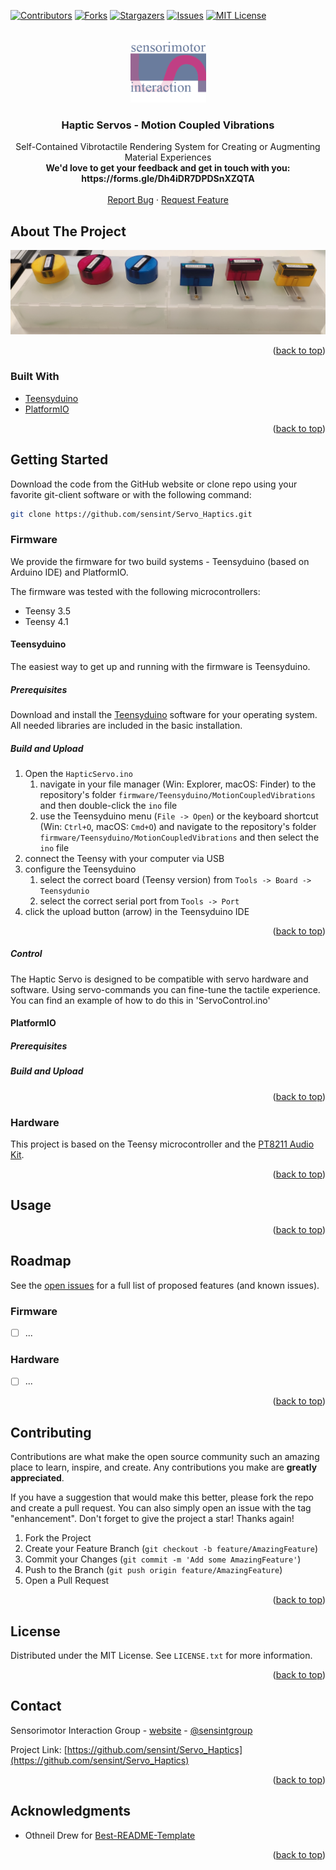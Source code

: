 <div id="top"></div>



<!-- PROJECT SHIELDS -->
<!--
*** I'm using markdown "reference style" links for readability.
*** Reference links are enclosed in brackets [ ] instead of parentheses ( ).
*** See the bottom of this document for the declaration of the reference variables
*** for contributors-url, forks-url, etc. This is an optional, concise syntax you may use.
*** https://www.markdownguide.org/basic-syntax/#reference-style-links
-->
[![Contributors][contributors-shield]][contributors-url]
[![Forks][forks-shield]][forks-url]
[![Stargazers][stars-shield]][stars-url]
[![Issues][issues-shield]][issues-url]
[![MIT License][license-shield]][license-url]



<!-- PROJECT LOGO -->
<br />
<div align="center">
  <a href="https://sensint.mpi-inf.mpg.de/">
    <img src="assets/img/sensint_logo.png" alt="Logo" width="121" height="100">
  </a>

<h3 align="center">Haptic Servos - Motion Coupled Vibrations</h3>

  <p align="center">
    Self-Contained Vibrotactile Rendering System for Creating or Augmenting Material Experiences
    <br />
    <b>We'd love to get your feedback and get in touch with you: https://forms.gle/Dh4iDR7DPDSnXZQTA</b>
    <br />
    <br />
    <a href="https://github.com/sensint/Servo_Haptics/issues">Report Bug</a>
    ·
    <a href="https://github.com/sensint/Servo_Haptics/issues">Request Feature</a>
  </p>
</div>



## About The Project

![Banner images][banner-image]

<!--Add a summary of the project.-->

<p align="right">(<a href="#top">back to top</a>)</p>



### Built With

* [Teensyduino](https://www.pjrc.com/teensy/teensyduino.html)
* [PlatformIO](https://platformio.org/)

<p align="right">(<a href="#top">back to top</a>)</p>




## Getting Started

Download the code from the GitHub website or clone repo using your favorite git-client software or with the following command:

   ```sh
   git clone https://github.com/sensint/Servo_Haptics.git
   ```


### Firmware

We provide the firmware for two build systems - Teensyduino (based on Arduino IDE) and PlatformIO.

The firmware was tested with the following microcontrollers:

- Teensy 3.5
- Teensy 4.1



#### Teensyduino

The easiest way to get up and running with the firmware is Teensyduino.

##### Prerequisites

Download and install the [Teensyduino](https://www.pjrc.com/teensy/td_download.html) software for your operating system. All needed libraries are included in the basic installation.

##### Build and Upload

1. Open the `HapticServo.ino`
    1. navigate in your file manager (Win: Explorer, macOS: Finder) to the repository's folder `firmware/Teensyduino/MotionCoupledVibrations` and then double-click the `ino` file
    2. use the Teensyduino menu (`File -> Open`) or the keyboard shortcut (Win: `Ctrl+O`, macOS: `Cmd+O`) and navigate to the repository's folder `firmware/Teensyduino/MotionCoupledVibrations` and then select the `ino` file
2. connect the Teensy with your computer via USB
3. configure the Teensyduino
    1. select the correct board (Teensy version) from `Tools -> Board -> Teensydunio`
    2. select the correct serial port from `Tools -> Port`
4. click the upload button (arrow) in the Teensyduino IDE

<p align="right">(<a href="#top">back to top</a>)</p>


##### Control

The Haptic Servo is designed to be compatible with servo hardware and software. Using servo-commands you can fine-tune the tactile experience. You can find an example of how to do this in 'ServoControl.ino'


#### PlatformIO

##### Prerequisites

##### Build and Upload

<p align="right">(<a href="#top">back to top</a>)</p>




### Hardware

This project is based on the Teensy microcontroller and the [PT8211 Audio Kit](https://www.pjrc.com/store/pt8211_kit.html).

<p align="right">(<a href="#top">back to top</a>)</p>






## Usage

<!--Use this space to show useful examples of how a project can be used. Additional screenshots, code examples and demos work well in this space. You may also link to more resources.-->

<p align="right">(<a href="#top">back to top</a>)</p>



## Roadmap

See the [open issues](https://github.com/sensint/Servo_Haptics/issues) for a full list of proposed features (and known issues).

### Firmware

- [ ] ...


### Hardware

- [ ] ...

<p align="right">(<a href="#top">back to top</a>)</p>





## Contributing

Contributions are what make the open source community such an amazing place to learn, inspire, and create. Any contributions you make are **greatly appreciated**.

If you have a suggestion that would make this better, please fork the repo and create a pull request. You can also simply open an issue with the tag "enhancement".
Don't forget to give the project a star! Thanks again!

1. Fork the Project
2. Create your Feature Branch (`git checkout -b feature/AmazingFeature`)
3. Commit your Changes (`git commit -m 'Add some AmazingFeature'`)
4. Push to the Branch (`git push origin feature/AmazingFeature`)
5. Open a Pull Request

<p align="right">(<a href="#top">back to top</a>)</p>





## License

Distributed under the MIT License. See `LICENSE.txt` for more information.

<p align="right">(<a href="#top">back to top</a>)</p>





## Contact

Sensorimotor Interaction Group - [website](https://sensint.mpi-inf.mpg.de/) - [@sensintgroup](https://twitter.com/sensintgroup)

Project Link: [https://github.com/sensint/Servo_Haptics](https://github.com/sensint/Servo_Haptics)

<p align="right">(<a href="#top">back to top</a>)</p>





## Acknowledgments

* Othneil Drew for [Best-README-Template](https://github.com/othneildrew/Best-README-Template)

<p align="right">(<a href="#top">back to top</a>)</p>






<!-- MARKDOWN LINKS & IMAGES -->
<!-- https://www.markdownguide.org/basic-syntax/#reference-style-links -->
[contributors-shield]: https://img.shields.io/github/contributors/sensint/Servo_Haptics.svg?style=for-the-badge
[contributors-url]: https://github.com/sensint/Servo_Haptics/graphs/contributors
[forks-shield]: https://img.shields.io/github/forks/sensint/Servo_Haptics.svg?style=for-the-badge
[forks-url]: https://github.com/sensint/Servo_Haptics/network/members
[stars-shield]: https://img.shields.io/github/stars/sensint/Servo_Haptics.svg?style=for-the-badge
[stars-url]: https://github.com/sensint/Servo_Haptics/stargazers
[issues-shield]: https://img.shields.io/github/issues/sensint/Servo_Haptics.svg?style=for-the-badge
[issues-url]: https://github.com/sensint/Servo_Haptics/issues
[license-shield]: https://img.shields.io/github/license/sensint/Servo_Haptics.svg?style=for-the-badge
[license-url]: https://github.com/sensint/Servo_Haptics/blob/master/LICENSE
[banner-image]: assets/img/banner_temp.PNG
